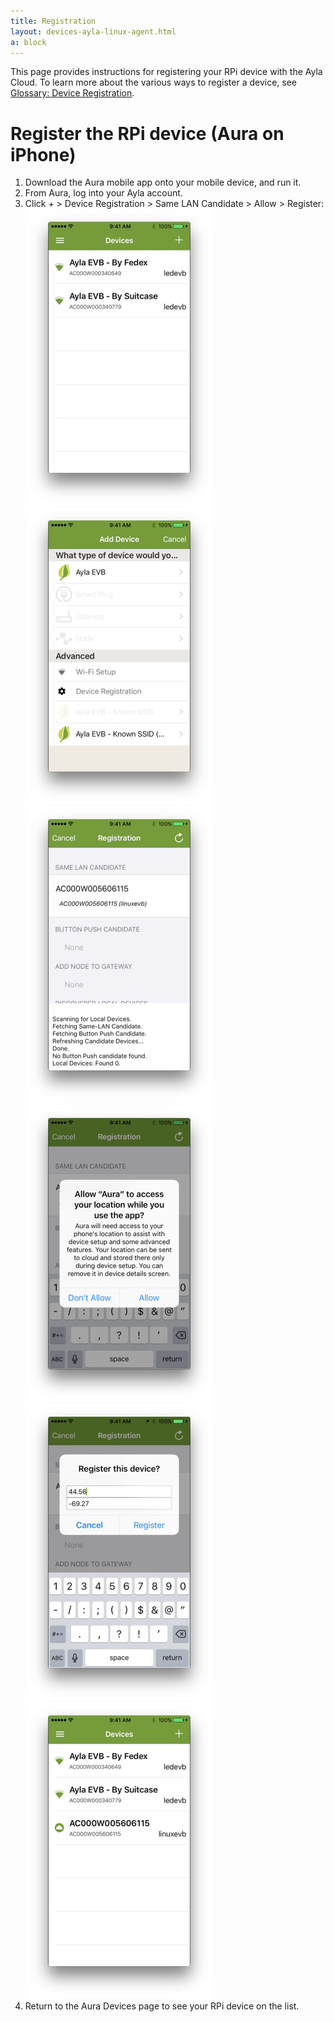 ```yaml
---
title: Registration
layout: devices-ayla-linux-agent.html
a: block
---
```


This page provides instructions for registering your RPi device with the Ayla Cloud. To learn more about the various ways to register a device, see [Glossary: Device Registration](/glossary/device-registration).

# Register the RPi device (Aura on iPhone)

<ol>
<li>Download the Aura mobile app onto your mobile device, and run it.</li>

<li>From Aura, log into your Ayla account.</li>

<li>Click + > Device Registration > Same LAN Candidate > Allow > Register:
<div class="row">
<div class="col-lg-4 col-md-6 col-sm-12">
<img class="img-fluid" src="aura-001.jpg">
</div>
<div class="col-lg-4 col-md-6 col-sm-12">
<img class="img-fluid" src="aura-002.jpg">
</div>
<div class="col-lg-4 col-md-6 col-sm-12">
<img class="img-fluid" src="aura-003.jpg">
</div>

<div class="col-lg-4 col-md-6 col-sm-12">
<img class="img-fluid" src="aura-004.jpg">
</div>
<div class="col-lg-4 col-md-6 col-sm-12">
<img class="img-fluid" src="aura-005.jpg">
</div>
<div class="col-lg-4 col-md-6 col-sm-12">
<img class="img-fluid" src="aura-006.jpg">
</div>
</div>
</li>

<li>Return to the Aura Devices page to see your RPi device on the list.</li>
</ol>

